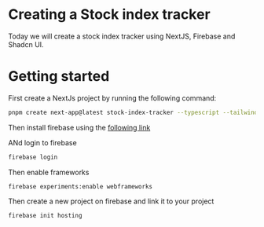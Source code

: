# Creating a Stock index tracker

Today we will create a stock index tracker using NextJS, Firebase and Shadcn UI.

# Getting started

First create a NextJs project by running the following command:

```bash
pnpm create next-app@latest stock-index-tracker --typescript --tailwind --eslint
```

Then install firebase using the [following link](https://firebase.google.com/docs/cli#install-cli-mac-linux)

ANd login to firebase

```bash
firebase login
```

Then enable frameworks

```
firebase experiments:enable webframeworks
```

Then create a new project on firebase and link it to your project

```bash
firebase init hosting
```




